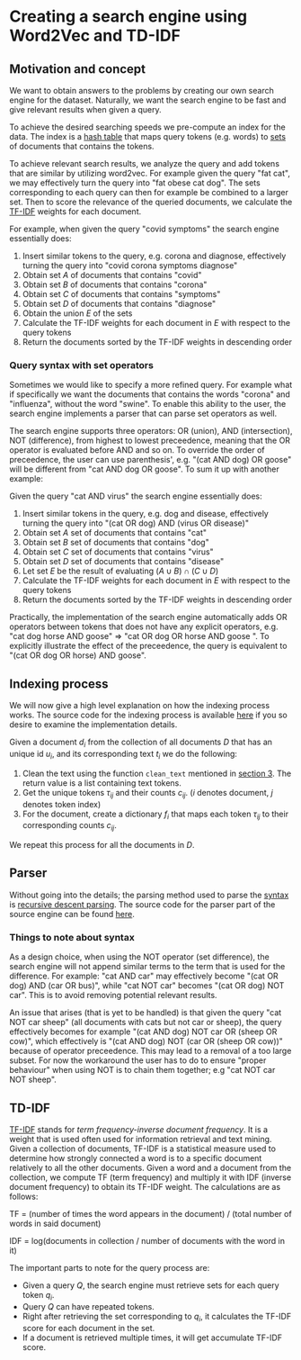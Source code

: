 # Creating a search engine using Word2Vec and TD-IDF

## Motivation and concept
We want to obtain answers to the problems by creating our own search engine for the dataset. Naturally, we want the search engine to be fast and give relevant results when given a query. 

To achieve the desired searching speeds we pre-compute an index for the data. The index is a [hash table](https://en.wikipedia.org/wiki/Hash_table) that maps query tokens (e.g. words) to [sets](https://en.wikipedia.org/wiki/Set_(mathematics)) of documents that contains the tokens. 

To achieve relevant search results, we analyze the query and add tokens that are similar by utilizing word2vec. For example given the query "fat cat", we may effectively turn the query into "fat obese cat dog". The sets corresponding to each query can then for example be combined to a larger set. Then to score the relevance of the queried documents, we calculate the [TF-IDF](http://www.tfidf.com/) weights for each document. 

For example, when given the query "covid symptoms" the search engine essentially does:
1.  Insert similar tokens to the query, e.g. corona and diagnose, effectively turning the query into "covid corona symptoms diagnose" 
2.  Obtain set $A$ of documents that contains "covid"
3.  Obtain set $B$ of documents that contains "corona"
4.  Obtain set $C$ of documents that contains "symptoms"
5.  Obtain set $D$ of documents that contains "diagnose"
6.  Obtain the union $E$ of the sets
7.  Calculate the TF-IDF weights for each document in $E$ with respect to the query tokens
8.  Return the documents sorted by the TF-IDF weights in descending order

### Query syntax with set operators
Sometimes we would like to specify a more refined query. For example what if specifically we want the documents that contains the words "corona" and "influenza", without the word "swine". To enable this ability to the user, the search engine implements a parser that can parse set operators as well.

<a id='syntax'></a>
The search engine supports three operators: OR (union), AND (intersection), NOT (difference), from highest to lowest preceedence, meaning that the OR operator is evaluated before AND and so on. To override the order of preceedence, the user can use parenthesis', e.g. "(cat AND dog) OR goose" will be different from "cat AND dog OR goose". To sum it up with another example:

Given the query "cat AND virus" the search engine essentially does:
1.  Insert similar tokens in the query, e.g. dog and disease, effectively turning the query into "(cat OR dog) AND (virus OR disease)" 
2.  Obtain set $A$ set of documents that contains "cat"
3.  Obtain set $B$ set of documents that contains "dog"
4.  Obtain set $C$ set of documents that contains "virus"
5.  Obtain set $D$ set of documents that contains "disease"
6.  Let set $E$ be the result of evaluating $(A \cup B) \cap (C \cup D)$
7.  Calculate the TF-IDF weights for each document in $E$ with respect to the query tokens
8.  Return the documents sorted by the TF-IDF weights in descending order

Practically, the implementation of the search engine automatically adds OR operators between tokens that does not have any explicit operators, e.g. "cat dog horse AND goose" $\Rightarrow$ "cat OR dog OR horse AND goose ". To explicitly illustrate the effect of the preceedence, the query is equivalent to "(cat OR dog OR horse) AND goose".

## Indexing process
We will now give a high level explanation on how the indexing process works. The source code for the indexing process is available [here](https://github.com/JonasTriki/inf368-exercise-3-coordle/blob/master/coordle/backend/coordle_backend.py#L537) if you so desire to examine the implementation details. 

Given a document $d_i$ from the collection of all documents $D$ that has an unique id $u_i$, and its corresponding text $t_i$ we do the following:
1. Clean the text using the function ``clean_text`` mentioned in [section 3](#create_word2vec). The return value is a list containing text tokens. 
2. Get the unique tokens $\tau_{ij}$ and their counts $c_{ij}$. ($i$ denotes document, $j$ denotes token index)
3. For the document, create a dictionary $f_i$ that maps each token $\tau_{ij}$ to their corresponding counts $c_{ij}$. 

We repeat this process for all the documents in $D$. 

## Parser 
Without going into the details; the parsing method used to parse the [syntax](#syntax) is [recursive descent parsing](https://en.wikipedia.org/wiki/Recursive_descent_parser). The source code for the parser part of the source engine can be found [here](https://github.com/JonasTriki/inf368-exercise-3-coordle/blob/master/coordle/backend/coordle_backend.py#L421). 

### Things to note about syntax
As a design choice, when using the NOT operator (set difference), the search engine will not append similar terms to the term that is used for the difference. For example: "cat AND car" may effectively become "(cat OR dog) AND (car OR bus)", while "cat NOT car" becomes "(cat OR dog) NOT car". This is to avoid removing potential relevant results. 

An issue that arises (that is yet to be handled) is that given the query "cat NOT car sheep" (all documents with cats but not car or sheep), the query effectively becomes for example "(cat AND dog) NOT car OR (sheep OR cow)", which effectively is "(cat AND dog) NOT (car OR (sheep OR cow))" because of operator preceedence. This may lead to a removal of a too large subset. For now the workaround the user has to do to ensure "proper behaviour" when using NOT is to chain them together; e.g "cat NOT car NOT sheep".

## TD-IDF 
[TF-IDF](http://tfidf.com/) stands for *term frequency-inverse document frequency*. It is a weight that is used often used for information retrieval and text mining. Given a collection of documents, TF-IDF is a statistical measure used to determine how strongly connected a word is to a specific document relatively to all the other documents. Given a word and a document from the collection, we compute TF (term frequency) and multiply it with IDF (inverse document frequency) to obtain its TF-IDF weight. The calculations are as follows:

TF = (number of times the word appears in the document) / (total number of words in said document)

IDF = log(documents in collection / number of documents with the word in it)

The important parts to note for the query process are:
- Given a query $Q$, the search engine must retrieve sets for each query token $q_i$.
- Query $Q$ can have repeated tokens.
- Right after retrieving the set corresponding to $q_i$, it calculates the TF-IDF score for each document in the set.
- If a document is retrieved multiple times, it will get accumulate TF-IDF score.


  
